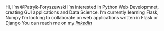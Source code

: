 Hi, I’m @Patryk-Foryszewski
I’m interested in Python Web Developmnet, creating GUI applications and Data Science. 
I’m currently learning Flask, Numpy 
I’m looking to collaborate on web applications written in Flask or Django
You can reach me on my    [_linkedIn_](https://www.linkedin.com/in/patryk-foryszewski-187714188/)

<!---
Patryk-Foryszewski/Patryk-Foryszewski is a ✨ special ✨ repository because its `README.md` (this file) appears on your GitHub profile.
You can click the Preview link to take a look at your changes.
--->
